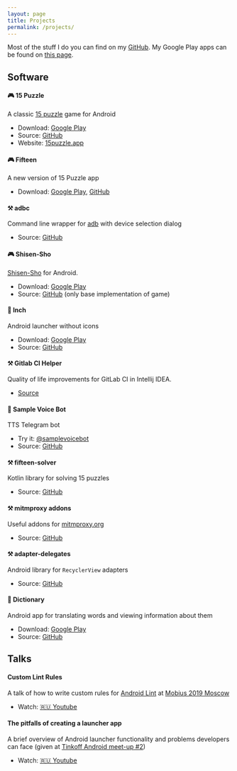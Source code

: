 ```yaml
---
layout: page
title: Projects
permalink: /projects/
---
```


Most of the stuff I do you can find on my [GitHub][github].
My Google Play apps can be found on [this page][google-play-dev].

## Software

#### 🎮 15 Puzzle

A classic [15 puzzle][15-puzzle-wiki] game for Android

* Download: [Google Play][15-puzzle-store]
* Source: [GitHub][15-puzzle-source]
* Website: [15puzzle.app][15-puzzle-site]

#### 🎮 Fifteen

A new version of 15 Puzzle app

* Download: [Google Play][fifteen-store], [GitHub][fifteen-github]

#### ⚒️ adbc

Command line wrapper for [adb][adb-docs] with device selection dialog

* Source: [GitHub][adbc-source]

#### 🎮 Shisen-Sho

[Shisen-Sho](https://en.wikipedia.org/wiki/Shisen-Sho) for Android.

* Download: [Google Play][shisensho-store]
* Source: [GitHub][shisensho-source] (only base implementation of game)

#### 📱 lnch

Android launcher without icons

* Download: [Google Play][lnch-store]
* Source: [GitHub][lnch-source]

#### ⚒️ Gitlab CI Helper

Quality of life improvements for GitLab CI in Intellij IDEA.

* [Source][gitlab-ci-helper-source]

#### 💬 Sample Voice Bot

TTS Telegram bot

* Try it: [@samplevoicebot][samplevoicebot]
* Source: [GitHub][samplevoicebot-source]

#### ⚒️ fifteen-solver

Kotlin library for solving 15 puzzles

* Source: [GitHub][fifteen-solver-source]

#### ⚒️ mitmproxy addons

Useful addons for [mitmproxy.org](https://mitmproxy.org)

* Source: [GitHub][mitmproxy-addons-source]

#### ⚒️ adapter-delegates

Android library for `RecyclerView` adapters

* Source: [GitHub][adapter-delegates-source]

#### 📖 Dictionary

Android app for translating words and viewing information about them

* Download: [Google Play][dictionary-store]
* Source: [GitHub][dictionary-source]

## Talks

#### Custom Lint Rules

A talk of how to write custom rules for [Android Lint][android-lint] at [Mobius 2019 Moscow][custom-lint-rules-mobius]

* Watch: [🇷🇺 Youtube][custom-lint-rules-youtube]

#### The pitfalls of creating a launcher app

A brief overview of Android launcher functionality and problems developers can face (given
at [Tinkoff Android meet-up #2][tinkoff-meet-up-2])

* Watch: [🇷🇺 Youtube][launcher-pitfalls]

[github]: https://github.com/italankin

[google-play-dev]: https://play.google.com/store/apps/dev?id=4888983757836759005

[15-puzzle-wiki]: https://en.wikipedia.org/wiki/15_puzzle

[15-puzzle-store]: https://play.google.com/store/apps/details?id=com.italankin.fifteen

[15-puzzle-source]: https://github.com/italankin/15Puzzle

[15-puzzle-site]: https://15puzzle.app

[fifteen-store]: https://play.google.com/store/apps/details?id=com.italankin.fifteen2

[fifteen-github]: https://github.com/italankin/fifteen-releases

[adb-docs]: https://developer.android.com/studio/command-line/adb

[adbc-source]: https://github.com/italankin/adbc

[shisensho-store]: https://play.google.com/store/apps/details?id=com.italankin.shisensho

[shisensho-source]: https://github.com/italankin/shisensho-base

[gitlab-ci-helper-source]: https://opensource.tbank.ru/mobile-tech/gitlab-ci-helper

[lnch-store]: https://play.google.com/store/apps/details?id=com.italankin.lnch

[lnch-source]: https://github.com/italankin/lnch

[samplevoicebot]: https://t.me/samplevoicebot

[samplevoicebot-source]: https://github.com/italankin/samplevoicebot

[fifteen-solver-source]: https://github.com/italankin/fifteen-solver

[mitmproxy-addons-source]: https://github.com/italankin/mitmproxy-addons

[adapter-delegates-source]: https://github.com/italankin/adapter-delegates

[dictionary-store]: https://play.google.com/store/apps/details?id=com.italankin.dictionary

[dictionary-source]: https://github.com/italankin/dictionary

[custom-lint-rules-mobius]: https://mobiusconf.com/en/

[custom-lint-rules-youtube]: https://www.youtube.com/watch?v=g-gVAylSs5A

[android-lint]: http://tools.android.com/tips/lint

[tinkoff-meet-up-2]: https://meetup.tinkoff.ru/event/android-meetup-2/

[launcher-pitfalls]: https://www.youtube.com/watch?v=erfMCHu8KdE
